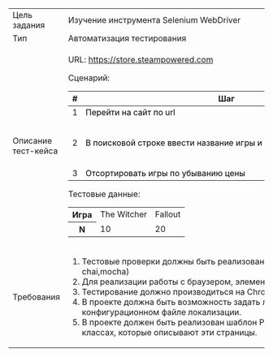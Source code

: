 <table class="wrapped confluenceTable" resolved=""><colgroup><col><col></colgroup><tbody><tr><td style="text-align: left;" class="confluenceTd">Цель задания</td><td style="text-align: left;" class="confluenceTd">Изучение инструмента Selenium WebDriver</td></tr><tr><td style="text-align: left;" class="confluenceTd">Тип</td><td style="text-align: left;" class="confluenceTd">Автоматизация тестирования</td></tr><tr><td style="text-align: left;" colspan="1" class="confluenceTd">Описание тест-кейса</td><td style="text-align: left;" colspan="1" class="confluenceTd"><p><span>URL:&nbsp;</span><a class="external-link" href="https://store.steampowered.com/" rel="nofollow"><span>https://store.steampowered.com</span></a><span>&nbsp;</span></p><p><span>Сценарий:</span></p><div class="table-wrap"><table class="wrapped confluenceTable tablesorter tablesorter-default" role="grid" resolved=""><thead><tr role="row" class="tablesorter-headerRow"><th class="confluenceTh tablesorter-header sortableHeader tablesorter-headerUnSorted" data-column="0" tabindex="0" scope="col" role="columnheader" aria-disabled="false" unselectable="on" aria-sort="none" aria-label="#: No sort applied, activate to apply an ascending sort" style="user-select: none;"><div class="tablesorter-header-inner">#</div></th><th class="confluenceTh tablesorter-header sortableHeader tablesorter-headerUnSorted" data-column="1" tabindex="0" scope="col" role="columnheader" aria-disabled="false" unselectable="on" aria-sort="none" aria-label="Шаг: No sort applied, activate to apply an ascending sort" style="user-select: none;"><div class="tablesorter-header-inner">Шаг</div></th><th class="confluenceTh tablesorter-header sortableHeader tablesorter-headerUnSorted" data-column="2" tabindex="0" scope="col" role="columnheader" aria-disabled="false" unselectable="on" aria-sort="none" aria-label="Ожидаемый результат: No sort applied, activate to apply an ascending sort" style="user-select: none;"><div class="tablesorter-header-inner">Ожидаемый результат</div></th></tr></thead><tbody aria-live="polite" aria-relevant="all"><tr role="row"><td class="confluenceTd">1</td><td class="confluenceTd"><span class="TextRun SCXW230367462 BCX0" style="color: rgb(0,0,0);"><span class="SpellingError SCXW230367462 BCX0">Перейти</span><span class="NormalTextRun SCXW230367462 BCX0"><span>&nbsp;</span></span><span class="SpellingError SCXW230367462 BCX0">на</span><span class="NormalTextRun SCXW230367462 BCX0"><span>&nbsp;</span></span><span class="SpellingError SCXW230367462 BCX0">сайт</span><span class="NormalTextRun SCXW230367462 BCX0"><span>&nbsp;</span></span><span class="SpellingError SCXW230367462 BCX0">по</span><span class="NormalTextRun SCXW230367462 BCX0"><span>&nbsp;</span></span><span class="SpellingError SCXW230367462 BCX0">url</span></span><span class="EOP SCXW230367462 BCX0" style="color: rgb(0,0,0);">&nbsp;</span></td><td class="confluenceTd"><span class="TextRun SCXW167479393 BCX0" style="color: rgb(0,0,0);"><span class="SpellingError SCXW167479393 BCX0">Главная</span><span class="NormalTextRun SCXW167479393 BCX0"><span>&nbsp;</span></span><span class="SpellingError SCXW167479393 BCX0">страница</span><span class="NormalTextRun SCXW167479393 BCX0"><span>&nbsp;</span></span><span class="SpellingError SCXW167479393 BCX0">открыта</span></span><span class="EOP SCXW167479393 BCX0" style="color: rgb(0,0,0);">&nbsp;</span></td></tr><tr role="row"><td class="confluenceTd">2</td><td class="confluenceTd"><span class="TextRun SCXW178013544 BCX0" style="color: rgb(0,0,0);"><span class="NormalTextRun SCXW178013544 BCX0">В<span>&nbsp;</span></span><span class="SpellingError SCXW178013544 BCX0">поисковой</span><span class="NormalTextRun SCXW178013544 BCX0"><span>&nbsp;</span></span><span class="SpellingError SCXW178013544 BCX0">строке</span><span class="NormalTextRun SCXW178013544 BCX0"><span>&nbsp;</span></span><span class="SpellingError SCXW178013544 BCX0">ввести</span><span class="NormalTextRun SCXW178013544 BCX0"><span>&nbsp;</span></span><span class="SpellingError SCXW178013544 BCX0">название</span><span class="NormalTextRun SCXW178013544 BCX0"><span>&nbsp;</span></span><span class="SpellingError SCXW178013544 BCX0">игры</span><span class="NormalTextRun SCXW178013544 BCX0"><span>&nbsp;</span>и<span>&nbsp;</span></span><span class="SpellingError SCXW178013544 BCX0">нажать</span><span class="NormalTextRun SCXW178013544 BCX0"><span>&nbsp;</span></span><span class="SpellingError SCXW178013544 BCX0">на</span><span class="NormalTextRun SCXW178013544 BCX0"><span>&nbsp;</span></span><span class="SpellingError SCXW178013544 BCX0">кнопку</span><span class="NormalTextRun SCXW178013544 BCX0"><span>&nbsp;</span></span><span class="SpellingError SCXW178013544 BCX0">поиска</span></span><span class="EOP SCXW178013544 BCX0" style="color: rgb(0,0,0);">&nbsp;</span></td><td class="confluenceTd"><p><span>Открыта&nbsp;страница&nbsp;с&nbsp;результатами&nbsp;поиска</span><span>&nbsp;</span></p><p><span>Список&nbsp;найденных&nbsp;игр&nbsp;не&nbsp;пустой</span><span>&nbsp;</span></p></td></tr><tr role="row"><td class="confluenceTd">3</td><td class="confluenceTd"><span class="TextRun SCXW264186366 BCX0" style="color: rgb(0,0,0);"><span class="SpellingError SCXW264186366 BCX0">Отсортировать</span><span class="NormalTextRun SCXW264186366 BCX0"><span>&nbsp;</span></span><span class="SpellingError SCXW264186366 BCX0">игры</span><span class="NormalTextRun SCXW264186366 BCX0"><span>&nbsp;</span></span><span class="SpellingError SCXW264186366 BCX0">по</span><span class="NormalTextRun SCXW264186366 BCX0"><span>&nbsp;убыванию</span></span><span class="NormalTextRun SCXW264186366 BCX0"><span>&nbsp;</span></span><span class="SpellingError SCXW264186366 BCX0">цены</span></span><span class="EOP SCXW264186366 BCX0" style="color: rgb(0,0,0);">&nbsp;</span></td><td class="confluenceTd"><span class="TextRun SCXW91329402 BCX0" style="color: rgb(0,0,0);"><span class="SpellingError SCXW91329402 BCX0">Игры</span><span class="NormalTextRun SCXW91329402 BCX0"><span>&nbsp;</span></span><span class="SpellingError SCXW91329402 BCX0">отсортированы</span><span class="NormalTextRun SCXW91329402 BCX0"><span>&nbsp;</span></span><span class="SpellingError SCXW91329402 BCX0">корректно</span><span class="NormalTextRun SCXW91329402 BCX0"><span>&nbsp;</span>(</span><span class="SpellingError SCXW91329402 BCX0">проверить</span><span class="NormalTextRun SCXW91329402 BCX0"><span>&nbsp;</span>N<span>&nbsp;</span></span><span class="SpellingError SCXW91329402 BCX0">первых</span><span class="NormalTextRun SCXW91329402 BCX0"><span>&nbsp;</span></span><span class="SpellingError SCXW91329402 BCX0">игр</span><span class="NormalTextRun SCXW91329402 BCX0"><span>&nbsp;</span>в<span>&nbsp;</span></span><span class="SpellingError SCXW91329402 BCX0">списке</span><span class="NormalTextRun SCXW91329402 BCX0">)</span></span><span class="EOP SCXW91329402 BCX0" style="color: rgb(0,0,0);">&nbsp;</span></td></tr></tbody></table></div><p class="auto-cursor-target">Тестовые данные:</p><div class="table-wrap"><table class="wrapped confluenceTable" resolved=""><tbody><tr><th class="confluenceTh">Игра</th><td class="confluenceTd">The Witcher</td><td colspan="1" class="confluenceTd">Fallout</td></tr><tr><th class="confluenceTh">N</th><td class="confluenceTd">10</td><td colspan="1" class="confluenceTd">20</td></tr></tbody></table></div></td></tr><tr><td style="text-align: left;" colspan="1" class="confluenceTd">Требования</td><td style="text-align: left;" colspan="1" class="confluenceTd"><ol><li><span>Тестовые проверки должны быть реализованы с помощью библиотек для тестирования (Java&nbsp;–&nbsp;TestNG, C# -&nbsp;NUnit,&nbsp;Python&nbsp;–&nbsp;PyTest, JS - chai,mocha)</span></li><li><span>Для реализации работы с браузером, элементами страниц должна быть использована библиотека&nbsp;Selenium&nbsp;WebDriver.</span><span>&nbsp;</span></li><li><span>Тестирование должно производиться на Chrome.</span></li><li><span>В проекте должна быть возможность задать локализацию (ru/en/es) браузера. 1 запуск проекта запускает тесты на 1 указанной в конфигурационном файле локализации.</span></li><li><span>В проекте должен быть реализован шаблон&nbsp;Page&nbsp;Object.&nbsp;Т.е.&nbsp;работа с конкретными элементами страниц должна быть описана в отдельных классах, которые описывают эти страницы.&nbsp;</span><span>&nbsp;</span></li></ol></td></tr></tbody></table>

